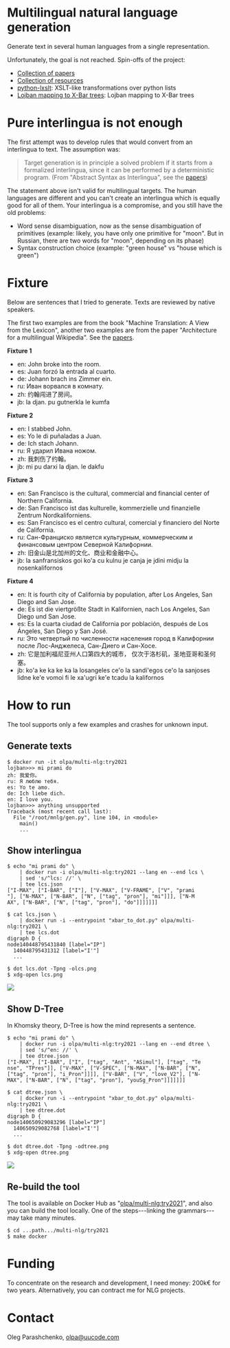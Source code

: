 # Multilingual natural language generation

Generate text in several human languages from a single representation.

Unfortunately, the goal is not reached. Spin-offs of the project:

- [Collection of papers](./doc/papers/README.md)
- [Collection of resources](./resources/README.md)
- [python-lxslt](https://github.com/olpa/python-lxslt/): XSLT-like transformations over python lists
- [Lojban mapping to X-Bar trees](https://github.com/olpa/lojban-xbar/): Lojban mapping to X-Bar trees


# Pure interlingua is not enough

The first attempt was to develop rules that would convert from an interlingua to text. The assumption was:

> Target generation is in principle a solved problem if it starts from a formalized interlingua, since it can be performed by a deterministic program. (From "Abstract Syntax as Interlingua", see the [papers](./doc/papers/README.md))

The statement above isn't valid for multilingual targets. The human languages are different and you can't create an interlingua which is equally good for all of them. Your interlingua is a compromise, and you still have the old problems:

- Word sense disambiguation, now as the sense disambiguation of primitives (example: likely, you have only one primitive for "moon". But in Russian, there are two words for "moon", depending on its phase)
- Syntax construction choice (example: "green house" vs "house which is green")


# Fixture

Below are sentences that I tried to generate. Texts are reviewed by native speakers.

The first two examples are from the book "Machine Translation: A View from the Lexicon", another two examples are from the paper "Architecture for a multilingual Wikipedia". See the [papers](./doc/papers/README.md).

**Fixture 1**

- en: John broke into the room.
- es: Juan forzó la entrada al cuarto.
- de: Johann brach ins Zimmer ein.
- ru: Иван ворвался в комнату.
- zh: 约翰闯进了房间。
- jb: la djan. pu gutnerkla le kumfa

**Fixture 2**

- en: I stabbed John.
- es: Yo le di puñaladas a Juan.
- de: Ich stach Johann.
- ru: Я ударил Ивана ножом.
- zh: 我刺伤了约翰。
- jb: mi pu darxi la djan. le dakfu

**Fixture 3**

- en: San Francisco is the cultural, commercial and financial center of Northern California.
- de: San Francisco ist das kulturelle, kommerzielle und finanzielle Zentrum Nordkaliforniens.
- es: San Francisco es el centro cultural, comercial y financiero del Norte de California.
- ru: Сан-Франциско является культурным, коммерческим и финансовым центром Северной Калифорнии.
- zh: 旧金山是北加州的文化、商业和金融中心。
- jb: la sanfransiskos goi ko'a cu kulnu je canja je jdini midju la nosenkalifornos

**Fixture 4**

- en: It is fourth city of California by population, after Los Angeles, San Diego and San Jose.
- de: Es ist die viertgrößte Stadt in Kalifornien, nach Los Angeles, San Diego und San Jose.
- es: Es la cuarta ciudad de California por población, después de Los Ángeles, San Diego y San José.
- ru: Это четвертый по численности населения город в Калифорнии после Лос-Анджелеса, Сан-Диего и Сан-Хосе.
- zh: 它是加利福尼亚州人口第四大的城市， 仅次于洛杉矶，圣地亚哥和圣何塞。
- jb: ko'a ke ka ke ka la losangeles ce'o la sandi'egos ce'o la sanjoses lidne ke'e vomoi fi le xa'ugri ke'e tcadu la kalifornos


# How to run

The tool supports only a few examples and crashes for unknown input.

## Generate texts

```
$ docker run -it olpa/multi-nlg:try2021
lojban>>> mi prami do
zh: 我爱你。
ru: Я люблю тебя.
es: Yo te amo.
de: Ich liebe dich.
en: I love you.
lojban>>> anything unsupported
Traceback (most recent call last):
  File "/root/mnlg/gen.py", line 104, in <module>
    main()
    ...
```

## Show interlingua

```
$ echo "mi prami do" \
    | docker run -i olpa/multi-nlg:try2021 --lang en --end lcs \
    | sed 's/^lcs: //' \
    | tee lcs.json
["I-MAX", ["I-BAR", ["I"], ["V-MAX", ["V-FRAME", ["V", "prami
"], ["N-MAX", ["N-BAR", ["N", ["tag", "pron"], "mi"]]], ["N-M
AX", ["N-BAR", ["N", ["tag", "pron"], "do"]]]]]]]

$ cat lcs.json \
    | docker run -i --entrypoint "xbar_to_dot.py" olpa/multi-nlg:try2021 \
    | tee lcs.dot
digraph D {
node140448795431840 [label="IP"]
  140448795431312 [label="I'"]
  ...

$ dot lcs.dot -Tpng -olcs.png
$ xdg-open lcs.png
```

![](./doc/images/lcs.png)

## Show D-Tree

In Khomsky theory, D-Tree is how the mind represents a sentence.

```
$ echo "mi prami do" \
    | docker run -i olpa/multi-nlg:try2021 --lang en --end dtree \
    | sed 's/^en: //' \
    | tee dtree.json
["I-MAX", ["I-BAR", ["I", ["tag", "Ant", "ASimul"], ["tag", "Te
nse", "TPres"]], ["V-MAX", ["V-SPEC", ["N-MAX", ["N-BAR", ["N",
["tag", "pron"], "i_Pron"]]]], ["V-BAR", ["V", "love_V2"], ["N-
MAX", ["N-BAR", ["N", ["tag", "pron"], "youSg_Pron"]]]]]]]

$ cat dtree.json \
    | docker run -i --entrypoint "xbar_to_dot.py" olpa/multi-nlg:try2021 \
    | tee dtree.dot
digraph D {
node140650929083296 [label="IP"]
  140650929082768 [label="I'"]
  ...

$ dot dtree.dot -Tpng -odtree.png
$ xdg-open dtree.png
```

![](./doc/images/dtree.png)

## Re-build the tool

The tool is available on Docker Hub as "[olpa/multi-nlg:try2021](https://hub.docker.com/r/olpa/multi-nlg)", and also you can build the tool locally. One of the steps---linking the grammars---may take many minutes.

```
$ cd ...path.../multi-nlg/try2021
$ make docker
```

# Funding

To concentrate on the research and development, I need money: 200k€ for two years. Alternatively, you can contract me for NLG projects.

# Contact

Oleg Parashchenko, olpa@uucode.com
